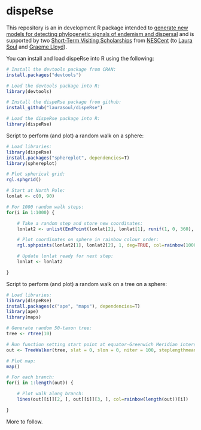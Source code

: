 dispeRse
========

This repository is an in development R package intended to [generate new models for detecting phylogenetic signals of endemism and dispersal](http://www.nescent.org/science/awards_summary.php?id=481) and is supported by two [Short-Term Visiting Scholarships](http://www.nescent.org/dir/visiting_scholar.php?type=Short-term%20Visitor) from [NESCent](http://www.nescent.org/) (to [Laura Soul](https://github.com/laurasoul) and [Graeme Lloyd](https://github.com/graemetlloyd)).

You can install and load dispeRse into R using the following:

```r
# Install the devtools package from CRAN:
install.packages("devtools")

# Load the devtools package into R:
library(devtools)

# Install the dispeRse package from github:
install_github("laurasoul/dispeRse")

# Load the dispeRse package into R:
library(dispeRse)
```

Script to perform (and plot) a random walk on a sphere:

```r
# Load libraries:
library(dispeRse)
install.packages("sphereplot", dependencies=T)
library(sphereplot)

# Plot spherical grid:
rgl.sphgrid()

# Start at North Pole:
lonlat <- c(0, 90)

# For 1000 random walk steps:
for(i in 1:1000) {

	# Take a random step and store new coordinates:
	lonlat2 <- unlist(EndPoint(lonlat[2], lonlat[1], runif(1, 0, 360), abs(rnorm(1, 0, 100)))[c(2, 1)])

	# Plot coordinates on sphere in rainbow colour order:
	rgl.sphpoints(lonlat2[1], lonlat2[2], 1, deg=TRUE, col=rainbow(1000)[i], cex=2)

	# Update lonlat ready for next step:
	lonlat <- lonlat2

}
```

Script to perform (and plot) a random walk on a tree on a sphere:

```r
# Load libraries:
library(dispeRse)
install.packages(c("ape", "maps"), dependencies=T)
library(ape)
library(maps)

# Generate random 50-taxon tree:
tree <- rtree(10)

# Run function setting start point at equator-Greenwich Meridian intersection:
out <- TreeWalker(tree, slat = 0, slon = 0, niter = 100, steplengthmean = 0, steplengthsd = 1000)

# Plot map:
map()

# For each branch:
for(i in 1:length(out)) {

	# Plot walk along branch:
	lines(out[[i]][2, ], out[[i]][3, ], col=rainbow(length(out))[i])

}
```

More to follow.
